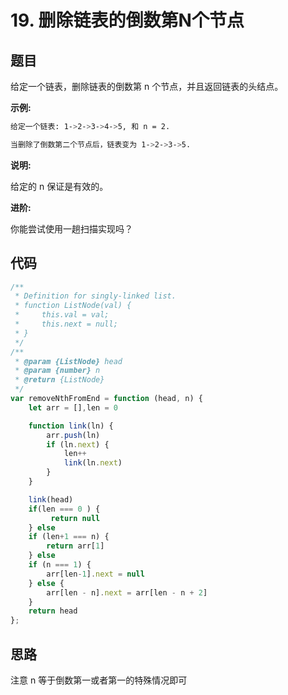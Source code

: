 # 19. 删除链表的倒数第N个节点

## 题目

给定一个链表，删除链表的倒数第 n 个节点，并且返回链表的头结点。

**示例:**

```bash
给定一个链表: 1->2->3->4->5, 和 n = 2.

当删除了倒数第二个节点后，链表变为 1->2->3->5.
```

**说明:**

给定的 n 保证是有效的。

**进阶:**

你能尝试使用一趟扫描实现吗？

## 代码

```js
/**
 * Definition for singly-linked list.
 * function ListNode(val) {
 *     this.val = val;
 *     this.next = null;
 * }
 */
/**
 * @param {ListNode} head
 * @param {number} n
 * @return {ListNode}
 */
var removeNthFromEnd = function (head, n) {
    let arr = [],len = 0

    function link(ln) {
        arr.push(ln)
        if (ln.next) {
            len++
            link(ln.next)
        }
    }

    link(head)
    if(len === 0 ) {
         return null
    } else
    if (len+1 === n) {
        return arr[1]
    } else
    if (n === 1) {
        arr[len-1].next = null
    } else {
        arr[len - n].next = arr[len - n + 2]
    }
    return head
};
```

## 思路

注意 n 等于倒数第一或者第一的特殊情况即可